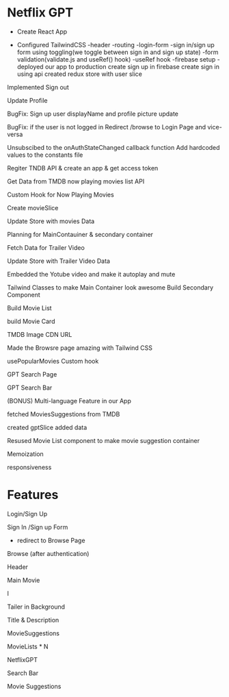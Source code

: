 # Netflix GPT

- Create React App

- Configured TailwindCSS
-header
-routing
-login-form
-sign in/sign up form using toggling(we toggle between sign in and sign up state)
-form validation(validate.js and useRef() hook)
-useRef hook
-firebase setup
-deployed our app to production
create sign up in firebase
create sign in using api
created redux store with user slice

Implemented Sign out

Update Profile

BugFix: Sign up user displayName and profile picture update

BugFix: if the user is not logged in Redirect /browse to Login Page and vice-versa

Unsubscibed to the onAuthStateChanged callback function
Add hardcoded values to the constants file

Regiter TNDB API & create an app & get access token

Get Data from TMDB now playing movies list API

Custom Hook for Now Playing Movies

Create movieSlice

Update Store with movies Data

Planning for MainContauiner & secondary container

Fetch Data for Trailer Video

Update Store with Trailer Video Data

Embedded the Yotube video and make it autoplay and mute

Tailwind Classes to make Main Container look awesome
Build Secondary Component

Build Movie List

build Movie Card

TMDB Image CDN URL

Made the Browsre page amazing with Tailwind CSS

usePopularMovies Custom hook

GPT Search Page

GPT Search Bar

(BONUS) Multi-language Feature in our App

fetched MoviesSuggestions from TMDB

created gptSlice added data

Resused Movie List component to make movie suggestion container

Memoization

responsiveness



# Features

Login/Sign Up

Sign In /Sign up Form

- redirect to Browse Page

Browse (after authentication)

Header

Main Movie

I

Tailer in Background

Title & Description

MovieSuggestions

MovieLists * N

NetflixGPT

Search Bar

Movie Suggestions